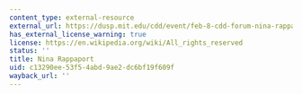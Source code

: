 ```yaml
---
content_type: external-resource
external_url: https://dusp.mit.edu/cdd/event/feb-8-cdd-forum-nina-rappaport-vertical-urban-factory-0
has_external_license_warning: true
license: https://en.wikipedia.org/wiki/All_rights_reserved
status: ''
title: Nina Rappaport
uid: c13290ee-53f5-4abd-9ae2-dc6bf19f609f
wayback_url: ''
---
```

